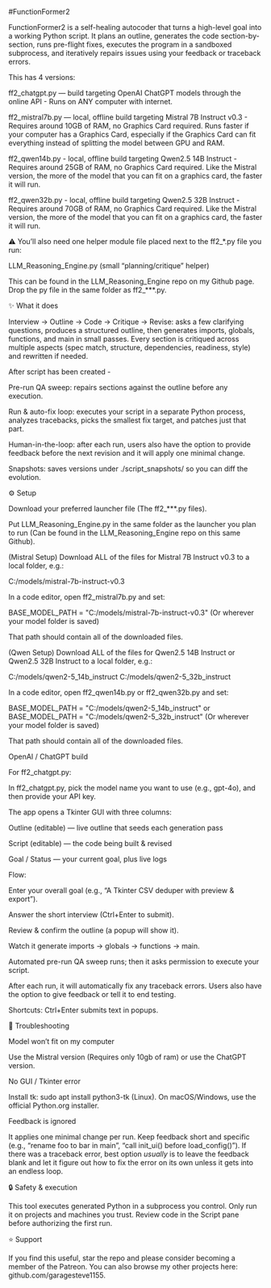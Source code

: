#FunctionFormer2

FunctionFormer2 is a self-healing autocoder that turns a high-level goal into a working Python script.
It plans an outline, generates the code section-by-section, runs pre-flight fixes, executes the program in a sandboxed subprocess, and iteratively repairs issues using your feedback or traceback errors.


This has 4 versions:

ff2_chatgpt.py — build targeting OpenAI ChatGPT models through the online API - Runs on ANY computer with internet.

ff2_mistral7b.py — local, offline build targeting Mistral 7B Instruct v0.3 - Requires around 10GB of RAM, no Graphics Card required. Runs faster if your computer has a Graphics Card, especially if the Graphics Card can fit everything instead of splitting the model between GPU and RAM. 

ff2_qwen14b.py - local, offline build targeting Qwen2.5 14B Instruct - Requires around 25GB of RAM, no Graphics Card required. Like the Mistral version, the more of the model that you can fit on a graphics card, the faster it will run.

ff2_qwen32b.py - local, offline build targeting Qwen2.5 32B Instruct - Requires around 70GB of RAM, no Graphics Card required. Like the Mistral version, the more of the model that you can fit on a graphics card, the faster it will run.


⚠️ You’ll also need one helper module file placed next to the ff2_*.py file you run:

LLM_Reasoning_Engine.py (small “planning/critique” helper)

This can be found in the LLM_Reasoning_Engine repo on my Github page. Drop the py file in the same folder as ff2_***.py.



✨ What it does

Interview → Outline → Code → Critique → Revise: asks a few clarifying questions, produces a structured outline, then generates imports, globals, functions, and main in small passes. Every section is critiqued across multiple aspects (spec match, structure, dependencies, readiness, style) and rewritten if needed.

After script has been created - 

Pre-run QA sweep: repairs sections against the outline before any execution.

Run & auto-fix loop: executes your script in a separate Python process, analyzes tracebacks, picks the smallest fix target, and patches just that part.

Human-in-the-loop: after each run, users also have the option to provide feedback before the next revision and it will apply one minimal change.

Snapshots: saves versions under ./script_snapshots/ so you can diff the evolution.


⚙️ Setup

Download your preferred launcher file (The ff2_***.py files).

Put LLM_Reasoning_Engine.py in the same folder as the launcher you plan to run (Can be found in the LLM_Reasoning_Engine repo on this same Github).


(Mistral Setup)
Download ALL of the files for Mistral 7B Instruct v0.3 to a local folder, e.g.:

C:/models/mistral-7b-instruct-v0.3


In a code editor, open ff2_mistral7b.py and set:

BASE_MODEL_PATH = "C:/models/mistral-7b-instruct-v0.3" (Or wherever your model folder is saved)


That path should contain all of the downloaded files.


(Qwen Setup)
Download ALL of the files for Qwen2.5 14B Instruct or Qwen2.5 32B Instruct to a local folder, e.g.:

C:/models/qwen2-5_14b_instruct
C:/models/qwen2-5_32b_instruct

In a code editor, open ff2_qwen14b.py or ff2_qwen32b.py and set:

BASE_MODEL_PATH = "C:/models/qwen2-5_14b_instruct"
or
BASE_MODEL_PATH = "C:/models/qwen2-5_32b_instruct"
(Or wherever your model folder is saved)


That path should contain all of the downloaded files.



OpenAI / ChatGPT build

For ff2_chatgpt.py:

In ff2_chatgpt.py, pick the model name you want to use (e.g., gpt-4o), and then provide your API key.




The app opens a Tkinter GUI with three columns:

Outline (editable) — live outline that seeds each generation pass

Script (editable) — the code being built & revised

Goal / Status — your current goal, plus live logs

Flow:

Enter your overall goal (e.g., “A Tkinter CSV deduper with preview & export”).

Answer the short interview (Ctrl+Enter to submit).

Review & confirm the outline (a popup will show it).

Watch it generate imports → globals → functions → main.

Automated pre-run QA sweep runs; then it asks permission to execute your script.

After each run, it will automatically fix any traceback errors. Users also have the option to give feedback or tell it to end testing.

Shortcuts: Ctrl+Enter submits text in popups.



🧩 Troubleshooting

Model won’t fit on my computer

Use the Mistral version (Requires only 10gb of ram) or use the ChatGPT version.


No GUI / Tkinter error

Install tk: sudo apt install python3-tk (Linux). On macOS/Windows, use the official Python.org installer.


Feedback is ignored

It applies one minimal change per run. Keep feedback short and specific (e.g., “rename foo to bar in main”, “call init_ui() before load_config()”). If there was a traceback error, best option *usually* is to leave the feedback blank and let it figure out how to fix the error on its own unless it gets into an endless loop.



🔒 Safety & execution

This tool executes generated Python in a subprocess you control. Only run it on projects and machines you trust. Review code in the Script pane before authorizing the first run.




⭐ Support

If you find this useful, star the repo and please consider becoming a member of the Patreon.
You can also browse my other projects here: github.com/garagesteve1155.
